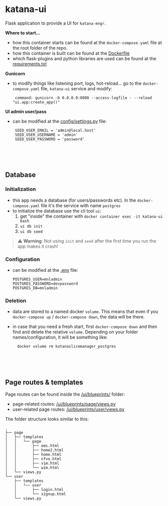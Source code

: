 # katana-ui

Flask application to provide a UI for `katana-mngr`.


**Where to start...**
 - how this container starts can be found at the `docker-compose.yaml` file at the root folder of the repo.
 - how this container is built can be found at the [Dockerfile](./Dockerfile)
 - which flask-plugins and python libraries are used can be found at the [requirements.txt](./requirements.txt)


**Gunicorn**
 - to modify things like listening port, logs, hot-reload... go to the `docker-compose.yaml` file, `katana-ui` service and modify:

        command: gunicorn -b 0.0.0.0:8080 --access-logfile - --reload "ui.app:create_app()"

**UI admin user/pass**
- can be modified at the [config/settings.py](./config/settings.py) file:

       SEED_USER_EMAIL = 'admin@local.host'
       SEED_USER_USERNAME = 'admin'
       SEED_USER_PASSWORD = 'password'

<br>
<br>
<br>



## Database

### Initialization
- this app needs a database (for users/passwords etc). In the `docker-compose.yaml` file it's the service with name `postgres`
- to initialize the database use the cli tool `ui`:
    1. get "inside" the container with `docker container exec -it katana-ui bash`
    2. `ui db init`
    3. `ui db seed`

> ⚠️ **Warning**: Not using `init` and `seed` after the first time you run the app makes it crash!

### Configuration
 - can be modified at the [.env](./.env) file:
 
       POSTGRES_USER=mnladmin
       POSTGRES_PASSWORD=devpassword
       POSTGRES_DB=mnladmin

### Deletion
- data are stored to a named docker `volume`. This means that even if you `docker-compose up` / `docker-compose down`, the data will be there.
- in case that you need a fresh start, first `docker-compose down` and then find and delete the relative `volume`. Depending on your folder names/configuration, it will be something like:

        docker volume rm katanaslicemanager_postgres


<br>
<br>
<br>




## Page routes & templates
Page routes can be found inside the [/ui/blueprints/](./ui/blueprints/) folder:
- page-related routes: [/ui/blueprints/page/views.py](./ui/blueprints/page/views.py)
- user-related page routes: [/ui/blueprints/user/views.py](./ui/blueprints/user/views.py)

The folder structure looks similar to this:

    .
    ├── page
    │   ├── templates
    │   │   └── page
    │   │       ├── ems.html
    │   │       ├── home2.html
    │   │       ├── home.html
    │   │       ├── nfvo.html
    │   │       ├── vim.html
    │   │       └── wim.html
    │   └── views.py
    └── user
        ├── templates
        │   └── user
        │       ├── login.html
        │       └── signup.html
        └── views.py
